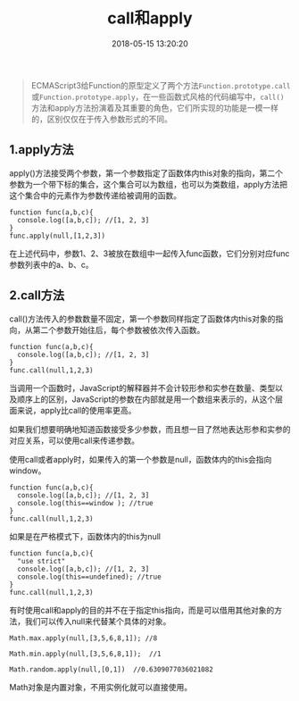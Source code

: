 ﻿---
title: call和apply
comments: true
date: 2018-05-15 13:20:20
categories: 前端
tags: JavaScript

---

> ECMAScript3给Function的原型定义了两个方法`Function.prototype.call`或`Function.prototype.apply`，在一些函数式风格的代码编写中，`call()`方法和apply方法扮演着及其重要的角色，它们所实现的功能是一模一样的，区别仅仅在于传入参数形式的不同。

## 1.apply方法

apply()方法接受两个参数，第一个参数指定了函数体内this对象的指向，第二个参数为一个带下标的集合，这个集合可以为数组，也可以为类数组，apply方法把这个集合中的元素作为参数传递给被调用的函数。

```
function func(a,b,c){
  console.log([a,b,c]); //[1, 2, 3]
}
func.apply(null,[1,2,3])
```
在上述代码中，参数1、2、3被放在数组中一起传入func函数，它们分别对应func参数列表中的a、b、c。

## 2.call方法

call()方法传入的参数数量不固定，第一个参数同样指定了函数体内this对象的指向，从第二个参数开始往后，每个参数被依次传入函数。

```
function func(a,b,c){
  console.log([a,b,c]); //[1, 2, 3]
}
func.call(null,1,2,3)
```
当调用一个函数时，JavaScript的解释器并不会计较形参和实参在数量、类型以及顺序上的区别，JavaScript的参数在内部就是用一个数组来表示的，从这个层面来说，apply比call的使用率更高。

如果我们想要明确地知道函数接受多少参数，而且想一目了然地表达形参和实参的对应关系，可以使用call来传递参数。

使用call或者apply时，如果传入的第一个参数是null，函数体内的this会指向window。

```
function func(a,b,c){
  console.log([a,b,c]); //[1, 2, 3]
  console.log(this==window ); //true
}
func.call(null,1,2,3)
```
如果是在严格模式下，函数体内的this为null

```
function func(a,b,c){
  "use strict"
  console.log([a,b,c]); //[1, 2, 3]
  console.log(this==undefined); //true
}
func.call(null,1,2,3)
```
有时使用call和apply的目的并不在于指定this指向，而是可以借用其他对象的方法，我们可以传入null来代替某个具体的对象。

```
Math.max.apply(null,[3,5,6,8,1]); //8

Math.min.apply(null,[3,5,6,8,1]);  //1

Math.random.apply(null,[0,1])  //0.6309077036021082
```
Math对象是内置对象，不用实例化就可以直接使用。